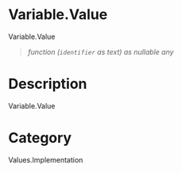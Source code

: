 ﻿# Variable.Value
Variable.Value
> _function (<code>identifier</code> as text) as nullable any_
# Description 
Variable.Value
# Category 
Values.Implementation
